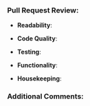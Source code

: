 ### Pull Request Review:

- **Readability**:

- **Code Quality**:

- **Testing**:

- **Functionality**:

- **Housekeeping**:

### Additional Comments:
